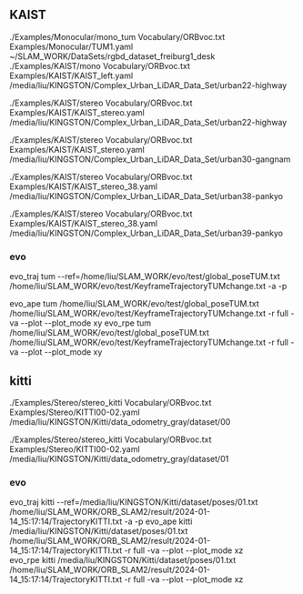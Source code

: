 ## KAIST
./Examples/Monocular/mono_tum Vocabulary/ORBvoc.txt Examples/Monocular/TUM1.yaml ~/SLAM_WORK/DataSets/rgbd_dataset_freiburg1_desk
./Examples/KAIST/mono Vocabulary/ORBvoc.txt Examples/KAIST/KAIST_left.yaml /media/liu/KINGSTON/Complex_Urban_LiDAR_Data_Set/urban22-highway

./Examples/KAIST/stereo Vocabulary/ORBvoc.txt Examples/KAIST/KAIST_stereo.yaml /media/liu/KINGSTON/Complex_Urban_LiDAR_Data_Set/urban22-highway

./Examples/KAIST/stereo Vocabulary/ORBvoc.txt Examples/KAIST/KAIST_stereo.yaml /media/liu/KINGSTON/Complex_Urban_LiDAR_Data_Set/urban30-gangnam

./Examples/KAIST/stereo Vocabulary/ORBvoc.txt Examples/KAIST/KAIST_stereo_38.yaml /media/liu/KINGSTON/Complex_Urban_LiDAR_Data_Set/urban38-pankyo

./Examples/KAIST/stereo Vocabulary/ORBvoc.txt Examples/KAIST/KAIST_stereo_38.yaml /media/liu/KINGSTON/Complex_Urban_LiDAR_Data_Set/urban39-pankyo
### evo
evo_traj tum --ref=/home/liu/SLAM_WORK/evo/test/global_poseTUM.txt /home/liu/SLAM_WORK/evo/test/KeyframeTrajectoryTUMchange.txt -a  -p

evo_ape tum /home/liu/SLAM_WORK/evo/test/global_poseTUM.txt /home/liu/SLAM_WORK/evo/test/KeyframeTrajectoryTUMchange.txt -r full -va --plot --plot_mode xy
evo_rpe tum /home/liu/SLAM_WORK/evo/test/global_poseTUM.txt /home/liu/SLAM_WORK/evo/test/KeyframeTrajectoryTUMchange.txt -r full -va --plot --plot_mode xy

## kitti
./Examples/Stereo/stereo_kitti Vocabulary/ORBvoc.txt Examples/Stereo/KITTI00-02.yaml /media/liu/KINGSTON/Kitti/data_odometry_gray/dataset/00

./Examples/Stereo/stereo_kitti Vocabulary/ORBvoc.txt Examples/Stereo/KITTI00-02.yaml /media/liu/KINGSTON/Kitti/data_odometry_gray/dataset/01
### evo
evo_traj kitti --ref=/media/liu/KINGSTON/Kitti/dataset/poses/01.txt /home/liu/SLAM_WORK/ORB_SLAM2/result/2024-01-14_15:17:14/TrajectoryKITTI.txt -a  -p
evo_ape kitti /media/liu/KINGSTON/Kitti/dataset/poses/01.txt /home/liu/SLAM_WORK/ORB_SLAM2/result/2024-01-14_15:17:14/TrajectoryKITTI.txt -r full -va --plot --plot_mode xz  
evo_rpe kitti /media/liu/KINGSTON/Kitti/dataset/poses/01.txt /home/liu/SLAM_WORK/ORB_SLAM2/result/2024-01-14_15:17:14/TrajectoryKITTI.txt  -r full -va --plot --plot_mode xz 









